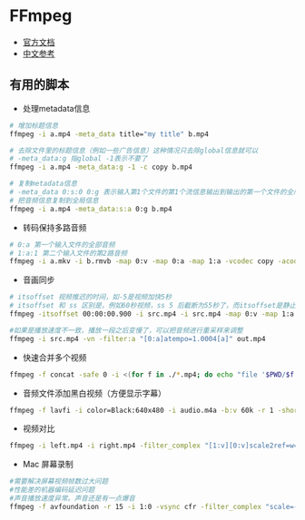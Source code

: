 # FFmpeg

* [官方文档](https://ffmpeg.org/ffmpeg.html)
* [中文参考](https://longqi.cf/tools/2015/02/13/ffmpegcn/)

## 有用的脚本

* 处理metadata信息

```sh
# 增加标题信息
ffmpeg -i a.mp4 -meta_data title="my title" b.mp4

# 去除文件里的标题信息（例如一些广告信息）这种情况只去除global信息就可以
# -meta_data:g 指global -1表示不要了
ffmpeg -i a.mp4 -meta_data:g -1 -c copy b.mp4

# 复制metadata信息
# -meta_data 0:s:0 0:g 表示输入第1个文件的第1个流信息输出到输出的第一个文件的全局信息
# 把音频信息复制到全局信息
ffmpeg -i a.mp4 -meta_data:s:a 0:g b.mp4
```

* 转码保持多路音频

```sh
# 0:a 第一个输入文件的全部音频
# 1:a:1 第二个输入文件的第2路音频
ffmpeg -i a.mkv -i b.rmvb -map 0:v -map 0:a -map 1:a -vcodec copy -acodec aac b.mkv
```

* 音画同步

```sh
# itsoffset 视频推迟的时间，如-5是视频加快5秒
# itsoffset 和 ss 区别是，例如60秒视频，ss 5 后截断为55秒了，而itsoffset是静止5秒后播放，总时长不变
ffmpeg -itsoffset 00:00:00.900 -i src.mp4 -i src.mp4 -map 0:v -map 1:a -vcodec copy -acodec copy out.mp4

#如果是播放速度不一致，播放一段之后变慢了，可以把音频进行重采样来调整
ffmpeg -i src.mp4 -vn -filter:a "[0:a]atempo=1.0004[a]" out.mp4
```

* 快速合并多个视频

```sh
ffmpeg -f concat -safe 0 -i <(for f in ./*.mp4; do echo "file '$PWD/$f'"; done) -c copy output.mp4
```

* 音频文件添加黑白视频（方便显示字幕）

```sh
ffmpeg -f lavfi -i color=Black:640x480 -i audio.m4a -b:v 60k -r 1 -shortest -map 0:v -map 1:a out.mp4
```

* 视频对比

```sh
ffmpeg -i left.mp4 -i right.mp4 -filter_complex "[1:v][0:v]scale2ref=w=iw:h=ih[rv][lv];[lv]pad='2*iw:ih'[lv2];[lv2][rv]overlay=x=w:y=0" -codec:v libx264 -b:v 10m -f flv - | ffplay -
```

* Mac 屏幕录制

```sh
#需要解决屏幕视频帧数过大问题
#性能差的机器编码延迟问题
#声音播放速度异常。声音还是有一点爆音
ffmpeg -f avfoundation -r 15 -i 1:0 -vsync cfr -filter_complex "scale=-2:720;aresameple" -preset ultrafast -crf 28 out.mp4 
```
